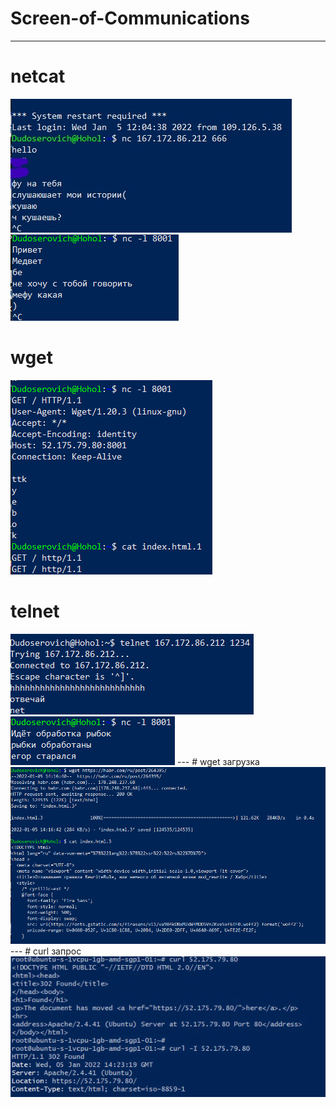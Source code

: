 # Screen-of-Communications
___
# netcat
<img src="n1.jpg">
<img src="n2.png">

# wget
<img src="n3.png">

# telnet
<img src="n4.png">
<img src="n5.png">
---
# wget загрузка
<img src="n6.png">
---
# curl запрос
<img src="n7.jpg">
